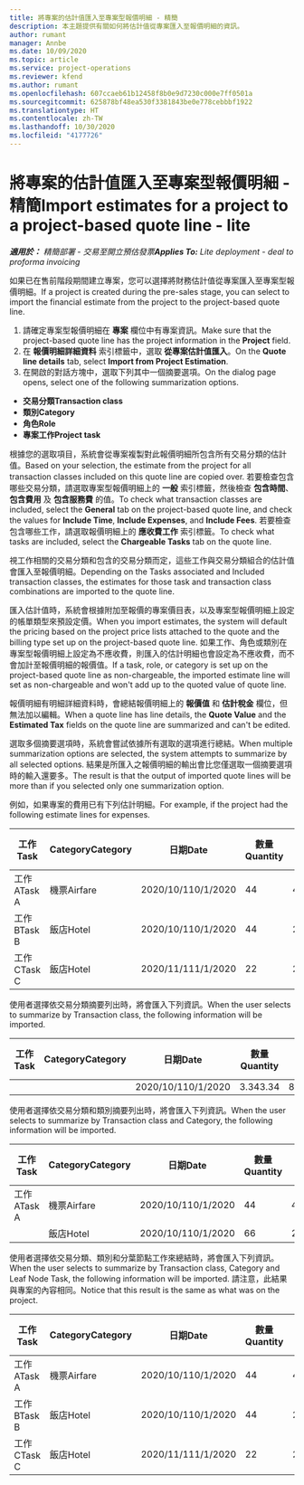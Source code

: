 ```yaml
---
title: 將專案的估計值匯入至專案型報價明細 - 精簡
description: 本主題提供有關如何將估計值從專案匯入至報價明細的資訊。
author: rumant
manager: Annbe
ms.date: 10/09/2020
ms.topic: article
ms.service: project-operations
ms.reviewer: kfend
ms.author: rumant
ms.openlocfilehash: 607ccaeb61b12458f8b0e9d7230c000e7ff0501a
ms.sourcegitcommit: 625878bf48ea530f3381843be0e778cebbbf1922
ms.translationtype: HT
ms.contentlocale: zh-TW
ms.lasthandoff: 10/30/2020
ms.locfileid: "4177726"
---
```

# <a name="import-estimates-for-a-project-to-a-project-based-quote-line---lite"></a><span data-ttu-id="0e76a-103">將專案的估計值匯入至專案型報價明細 - 精簡</span><span class="sxs-lookup"><span data-stu-id="0e76a-103">Import estimates for a project to a project-based quote line - lite</span></span>

<span data-ttu-id="0e76a-104">_**適用於：** 精簡部署 - 交易至開立預估發票_</span><span class="sxs-lookup"><span data-stu-id="0e76a-104">_**Applies To:** Lite deployment - deal to proforma invoicing_</span></span>

<span data-ttu-id="0e76a-105">如果已在售前階段期間建立專案，您可以選擇將財務估計值從專案匯入至專案型報價明細。</span><span class="sxs-lookup"><span data-stu-id="0e76a-105">If a project is created during the pre-sales stage, you can select to import the financial estimate from the project to the project-based quote line.</span></span>

1. <span data-ttu-id="0e76a-106">請確定專案型報價明細在 **專案** 欄位中有專案資訊。</span><span class="sxs-lookup"><span data-stu-id="0e76a-106">Make sure that the project-based quote line has the project information in the **Project** field.</span></span>
2. <span data-ttu-id="0e76a-107">在 **報價明細詳細資料** 索引標籤中，選取 **從專案估計值匯入**。</span><span class="sxs-lookup"><span data-stu-id="0e76a-107">On the **Quote line details** tab, select **Import from Project Estimation**.</span></span>
3. <span data-ttu-id="0e76a-108">在開啟的對話方塊中，選取下列其中一個摘要選項。</span><span class="sxs-lookup"><span data-stu-id="0e76a-108">On the dialog page opens, select one of the following summarization options.</span></span>

  - <span data-ttu-id="0e76a-109">**交易分類**</span><span class="sxs-lookup"><span data-stu-id="0e76a-109">**Transaction class**</span></span>
  - <span data-ttu-id="0e76a-110">**類別**</span><span class="sxs-lookup"><span data-stu-id="0e76a-110">**Category**</span></span>
  - <span data-ttu-id="0e76a-111">**角色**</span><span class="sxs-lookup"><span data-stu-id="0e76a-111">**Role**</span></span> 
  - <span data-ttu-id="0e76a-112">**專案工作**</span><span class="sxs-lookup"><span data-stu-id="0e76a-112">**Project task**</span></span>

<span data-ttu-id="0e76a-113">根據您的選取項目，系統會從專案複製對此報價明細所包含所有交易分類的估計值。</span><span class="sxs-lookup"><span data-stu-id="0e76a-113">Based on your selection, the estimate from the project for all transaction classes included on this quote line are copied over.</span></span> <span data-ttu-id="0e76a-114">若要檢查包含哪些交易分類，請選取專案型報價明細上的 **一般** 索引標籤，然後檢查 **包含時間**、**包含費用** 及 **包含服務費** 的值。</span><span class="sxs-lookup"><span data-stu-id="0e76a-114">To check what transaction classes are included, select the **General** tab on the project-based quote line, and check the values for **Include Time**, **Include Expenses**, and **Include Fees**.</span></span>  <span data-ttu-id="0e76a-115">若要檢查包含哪些工作，請選取報價明細上的 **應收費工作** 索引標籤。</span><span class="sxs-lookup"><span data-stu-id="0e76a-115">To check what tasks are included, select the **Chargeable Tasks** tab on the quote line.</span></span>

<span data-ttu-id="0e76a-116">視工作相關的交易分類和包含的交易分類而定，這些工作與交易分類組合的估計值會匯入至報價明細。</span><span class="sxs-lookup"><span data-stu-id="0e76a-116">Depending on the Tasks associated and Included transaction classes, the estimates for those task and transaction class combinations are imported to the quote line.</span></span>

<span data-ttu-id="0e76a-117">匯入估計值時，系統會根據附加至報價的專案價目表，以及專案型報價明細上設定的帳單類型來預設定價。</span><span class="sxs-lookup"><span data-stu-id="0e76a-117">When you import estimates, the system will default the pricing based on the project price lists attached to the quote and the billing type set up on the project-based quote line.</span></span> <span data-ttu-id="0e76a-118">如果工作、角色或類別在專案型報價明細上設定為不應收費，則匯入的估計明細也會設定為不應收費，而不會加計至報價明細的報價值。</span><span class="sxs-lookup"><span data-stu-id="0e76a-118">If a task, role, or category is set up on the project-based quote line as non-chargeable, the imported estimate line will set as non-chargeable and won't add up to the quoted value of quote line.</span></span>

<span data-ttu-id="0e76a-119">報價明細有明細詳細資料時，會總結報價明細上的 **報價值** 和 **估計稅金** 欄位，但無法加以編輯。</span><span class="sxs-lookup"><span data-stu-id="0e76a-119">When a quote line has line details, the **Quote Value** and the **Estimated Tax** fields on the quote line are summarized and can't be edited.</span></span>

<span data-ttu-id="0e76a-120">選取多個摘要選項時，系統會嘗試依據所有選取的選項進行總結。</span><span class="sxs-lookup"><span data-stu-id="0e76a-120">When multiple summarization options are selected, the system attempts to summarize by all selected options.</span></span> <span data-ttu-id="0e76a-121">結果是所匯入之報價明細的輸出會比您僅選取一個摘要選項時的輸入還要多。</span><span class="sxs-lookup"><span data-stu-id="0e76a-121">The result is that the output of imported quote lines will be more than if you selected only one summarization option.</span></span>

<span data-ttu-id="0e76a-122">例如，如果專案的費用已有下列估計明細。</span><span class="sxs-lookup"><span data-stu-id="0e76a-122">For example, if the project had the following estimate lines for expenses.</span></span>

| <span data-ttu-id="0e76a-123">工作​​</span><span class="sxs-lookup"><span data-stu-id="0e76a-123">Task</span></span> | <span data-ttu-id="0e76a-124">Category</span><span class="sxs-lookup"><span data-stu-id="0e76a-124">Category</span></span> | <span data-ttu-id="0e76a-125">日期</span><span class="sxs-lookup"><span data-stu-id="0e76a-125">Date</span></span> | <span data-ttu-id="0e76a-126">數量</span><span class="sxs-lookup"><span data-stu-id="0e76a-126">Quantity</span></span> | <span data-ttu-id="0e76a-127">單價</span><span class="sxs-lookup"><span data-stu-id="0e76a-127">Unit price</span></span> | <span data-ttu-id="0e76a-128">總數</span><span class="sxs-lookup"><span data-stu-id="0e76a-128">Amount</span></span> |
| --- | --- | --- | --- | --- | --- |
| <span data-ttu-id="0e76a-129">工作 A</span><span class="sxs-lookup"><span data-stu-id="0e76a-129">Task A</span></span> | <span data-ttu-id="0e76a-130">機票</span><span class="sxs-lookup"><span data-stu-id="0e76a-130">Airfare</span></span> | <span data-ttu-id="0e76a-131">2020/10/1</span><span class="sxs-lookup"><span data-stu-id="0e76a-131">10/1/2020</span></span> | <span data-ttu-id="0e76a-132">4</span><span class="sxs-lookup"><span data-stu-id="0e76a-132">4</span></span> | <span data-ttu-id="0e76a-133">400</span><span class="sxs-lookup"><span data-stu-id="0e76a-133">400</span></span> | <span data-ttu-id="0e76a-134">1600</span><span class="sxs-lookup"><span data-stu-id="0e76a-134">1600</span></span> |
| <span data-ttu-id="0e76a-135">工作 B</span><span class="sxs-lookup"><span data-stu-id="0e76a-135">Task B</span></span> | <span data-ttu-id="0e76a-136">飯店</span><span class="sxs-lookup"><span data-stu-id="0e76a-136">Hotel</span></span> | <span data-ttu-id="0e76a-137">2020/10/1</span><span class="sxs-lookup"><span data-stu-id="0e76a-137">10/1/2020</span></span> | <span data-ttu-id="0e76a-138">4</span><span class="sxs-lookup"><span data-stu-id="0e76a-138">4</span></span> | <span data-ttu-id="0e76a-139">200</span><span class="sxs-lookup"><span data-stu-id="0e76a-139">200</span></span> | <span data-ttu-id="0e76a-140">800</span><span class="sxs-lookup"><span data-stu-id="0e76a-140">800</span></span> |
| <span data-ttu-id="0e76a-141">工作 C</span><span class="sxs-lookup"><span data-stu-id="0e76a-141">Task C</span></span> | <span data-ttu-id="0e76a-142">飯店</span><span class="sxs-lookup"><span data-stu-id="0e76a-142">Hotel</span></span> | <span data-ttu-id="0e76a-143">2020/11/1</span><span class="sxs-lookup"><span data-stu-id="0e76a-143">11/1/2020</span></span> | <span data-ttu-id="0e76a-144">2</span><span class="sxs-lookup"><span data-stu-id="0e76a-144">2</span></span> | <span data-ttu-id="0e76a-145">200</span><span class="sxs-lookup"><span data-stu-id="0e76a-145">200</span></span> | <span data-ttu-id="0e76a-146">400</span><span class="sxs-lookup"><span data-stu-id="0e76a-146">400</span></span> |

<span data-ttu-id="0e76a-147">使用者選擇依交易分類摘要列出時，將會匯入下列資訊。</span><span class="sxs-lookup"><span data-stu-id="0e76a-147">When the user selects to summarize by Transaction class, the following information will be imported.</span></span>

| <span data-ttu-id="0e76a-148">工作​​</span><span class="sxs-lookup"><span data-stu-id="0e76a-148">Task</span></span> | <span data-ttu-id="0e76a-149">Category</span><span class="sxs-lookup"><span data-stu-id="0e76a-149">Category</span></span> | <span data-ttu-id="0e76a-150">日期</span><span class="sxs-lookup"><span data-stu-id="0e76a-150">Date</span></span> | <span data-ttu-id="0e76a-151">數量</span><span class="sxs-lookup"><span data-stu-id="0e76a-151">Quantity</span></span> | <span data-ttu-id="0e76a-152">單價</span><span class="sxs-lookup"><span data-stu-id="0e76a-152">Unit price</span></span> | <span data-ttu-id="0e76a-153">總數</span><span class="sxs-lookup"><span data-stu-id="0e76a-153">Amount</span></span> |
| --- | --- | --- | --- | --- | --- |
|||<span data-ttu-id="0e76a-154">2020/10/1</span><span class="sxs-lookup"><span data-stu-id="0e76a-154">10/1/2020</span></span> | <span data-ttu-id="0e76a-155">3.34</span><span class="sxs-lookup"><span data-stu-id="0e76a-155">3.34</span></span> | <span data-ttu-id="0e76a-156">840</span><span class="sxs-lookup"><span data-stu-id="0e76a-156">840</span></span> | <span data-ttu-id="0e76a-157">2800</span><span class="sxs-lookup"><span data-stu-id="0e76a-157">2800</span></span> |

<span data-ttu-id="0e76a-158">使用者選擇依交易分類和類別摘要列出時，將會匯入下列資訊。</span><span class="sxs-lookup"><span data-stu-id="0e76a-158">When the user selects to summarize by Transaction class and Category, the following information will be imported.</span></span>

| <span data-ttu-id="0e76a-159">工作​​</span><span class="sxs-lookup"><span data-stu-id="0e76a-159">Task</span></span> | <span data-ttu-id="0e76a-160">Category</span><span class="sxs-lookup"><span data-stu-id="0e76a-160">Category</span></span> | <span data-ttu-id="0e76a-161">日期</span><span class="sxs-lookup"><span data-stu-id="0e76a-161">Date</span></span> | <span data-ttu-id="0e76a-162">數量</span><span class="sxs-lookup"><span data-stu-id="0e76a-162">Quantity</span></span> | <span data-ttu-id="0e76a-163">單價</span><span class="sxs-lookup"><span data-stu-id="0e76a-163">Unit price</span></span> | <span data-ttu-id="0e76a-164">總數</span><span class="sxs-lookup"><span data-stu-id="0e76a-164">Amount</span></span> |
| --- | --- | --- | --- | --- | --- |
| <span data-ttu-id="0e76a-165">工作 A</span><span class="sxs-lookup"><span data-stu-id="0e76a-165">Task A</span></span> | <span data-ttu-id="0e76a-166">機票</span><span class="sxs-lookup"><span data-stu-id="0e76a-166">Airfare</span></span> | <span data-ttu-id="0e76a-167">2020/10/1</span><span class="sxs-lookup"><span data-stu-id="0e76a-167">10/1/2020</span></span> | <span data-ttu-id="0e76a-168">4</span><span class="sxs-lookup"><span data-stu-id="0e76a-168">4</span></span> | <span data-ttu-id="0e76a-169">400</span><span class="sxs-lookup"><span data-stu-id="0e76a-169">400</span></span> | <span data-ttu-id="0e76a-170">1600</span><span class="sxs-lookup"><span data-stu-id="0e76a-170">1600</span></span> |
| | <span data-ttu-id="0e76a-171">飯店</span><span class="sxs-lookup"><span data-stu-id="0e76a-171">Hotel</span></span> | <span data-ttu-id="0e76a-172">2020/10/1</span><span class="sxs-lookup"><span data-stu-id="0e76a-172">10/1/2020</span></span> | <span data-ttu-id="0e76a-173">6</span><span class="sxs-lookup"><span data-stu-id="0e76a-173">6</span></span> | <span data-ttu-id="0e76a-174">200</span><span class="sxs-lookup"><span data-stu-id="0e76a-174">200</span></span> | <span data-ttu-id="0e76a-175">1200</span><span class="sxs-lookup"><span data-stu-id="0e76a-175">1200</span></span> |

<span data-ttu-id="0e76a-176">使用者選擇依交易分類、類別和分葉節點工作來總結時，將會匯入下列資訊。</span><span class="sxs-lookup"><span data-stu-id="0e76a-176">When the user selects to summarize by Transaction class, Category and Leaf Node Task, the following information will be imported.</span></span> <span data-ttu-id="0e76a-177">請注意，此結果與專案的內容相同。</span><span class="sxs-lookup"><span data-stu-id="0e76a-177">Notice that this result is the same as what was on the project.</span></span>

| <span data-ttu-id="0e76a-178">工作​​</span><span class="sxs-lookup"><span data-stu-id="0e76a-178">Task</span></span> | <span data-ttu-id="0e76a-179">Category</span><span class="sxs-lookup"><span data-stu-id="0e76a-179">Category</span></span> | <span data-ttu-id="0e76a-180">日期</span><span class="sxs-lookup"><span data-stu-id="0e76a-180">Date</span></span> | <span data-ttu-id="0e76a-181">數量</span><span class="sxs-lookup"><span data-stu-id="0e76a-181">Quantity</span></span> | <span data-ttu-id="0e76a-182">單價</span><span class="sxs-lookup"><span data-stu-id="0e76a-182">Unit price</span></span> | <span data-ttu-id="0e76a-183">總數</span><span class="sxs-lookup"><span data-stu-id="0e76a-183">Amount</span></span> |
| --- | --- | --- | --- | --- | --- |
| <span data-ttu-id="0e76a-184">工作 A</span><span class="sxs-lookup"><span data-stu-id="0e76a-184">Task A</span></span> | <span data-ttu-id="0e76a-185">機票</span><span class="sxs-lookup"><span data-stu-id="0e76a-185">Airfare</span></span> | <span data-ttu-id="0e76a-186">2020/10/1</span><span class="sxs-lookup"><span data-stu-id="0e76a-186">10/1/2020</span></span> | <span data-ttu-id="0e76a-187">4</span><span class="sxs-lookup"><span data-stu-id="0e76a-187">4</span></span> | <span data-ttu-id="0e76a-188">400</span><span class="sxs-lookup"><span data-stu-id="0e76a-188">400</span></span> | <span data-ttu-id="0e76a-189">1600</span><span class="sxs-lookup"><span data-stu-id="0e76a-189">1600</span></span> |
| <span data-ttu-id="0e76a-190">工作 B</span><span class="sxs-lookup"><span data-stu-id="0e76a-190">Task B</span></span> | <span data-ttu-id="0e76a-191">飯店</span><span class="sxs-lookup"><span data-stu-id="0e76a-191">Hotel</span></span> | <span data-ttu-id="0e76a-192">2020/10/1</span><span class="sxs-lookup"><span data-stu-id="0e76a-192">10/1/2020</span></span> | <span data-ttu-id="0e76a-193">4</span><span class="sxs-lookup"><span data-stu-id="0e76a-193">4</span></span> | <span data-ttu-id="0e76a-194">200</span><span class="sxs-lookup"><span data-stu-id="0e76a-194">200</span></span> | <span data-ttu-id="0e76a-195">800</span><span class="sxs-lookup"><span data-stu-id="0e76a-195">800</span></span> |
| <span data-ttu-id="0e76a-196">工作 C</span><span class="sxs-lookup"><span data-stu-id="0e76a-196">Task C</span></span> | <span data-ttu-id="0e76a-197">飯店</span><span class="sxs-lookup"><span data-stu-id="0e76a-197">Hotel</span></span> | <span data-ttu-id="0e76a-198">2020/11/1</span><span class="sxs-lookup"><span data-stu-id="0e76a-198">11/1/2020</span></span> | <span data-ttu-id="0e76a-199">2</span><span class="sxs-lookup"><span data-stu-id="0e76a-199">2</span></span> | <span data-ttu-id="0e76a-200">200</span><span class="sxs-lookup"><span data-stu-id="0e76a-200">200</span></span> | <span data-ttu-id="0e76a-201">400</span><span class="sxs-lookup"><span data-stu-id="0e76a-201">400</span></span> |
